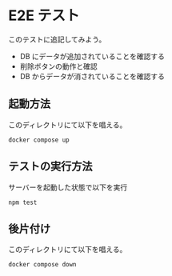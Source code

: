 # E2E テスト

このテストに追記してみよう。

- DB にデータが追加されていることを確認する
- 削除ボタンの動作と確認
- DB からデータが消されていることを確認する

## 起動方法

このディレクトリにて以下を唱える。

```console
docker compose up
```

## テストの実行方法

サーバーを起動した状態で以下を実行

```console
npm test
```

## 後片付け

このディレクトリにて以下を唱える。

```console
docker compose down
```
